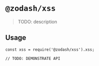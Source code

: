 # `@zodash/xss`

> TODO: description

## Usage

```
const xss = require('@zodash/xss').xss;

// TODO: DEMONSTRATE API
```
